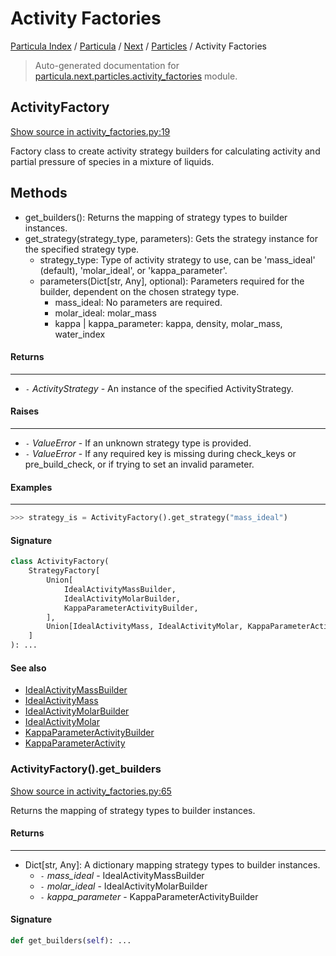 # Activity Factories

[Particula Index](../../../README.md#particula-index) / [Particula](../../index.md#particula) / [Next](../index.md#next) / [Particles](./index.md#particles) / Activity Factories

> Auto-generated documentation for [particula.next.particles.activity_factories](../../../../../particula/next/particles/activity_factories.py) module.

## ActivityFactory

[Show source in activity_factories.py:19](../../../../../particula/next/particles/activity_factories.py#L19)

Factory class to create activity strategy builders for calculating
activity and partial pressure of species in a mixture of liquids.

Methods
-------
- get_builders(): Returns the mapping of strategy types to builder
instances.
- get_strategy(strategy_type, parameters): Gets the strategy instance
for the specified strategy type.
    - strategy_type: Type of activity strategy to use, can be
    'mass_ideal' (default), 'molar_ideal', or 'kappa_parameter'.
    - parameters(Dict[str, Any], optional): Parameters required for the
    builder, dependent on the chosen strategy type.
        - mass_ideal: No parameters are required.
        - molar_ideal: molar_mass
        - kappa | kappa_parameter: kappa, density, molar_mass, water_index

#### Returns

--------
- `-` *ActivityStrategy* - An instance of the specified ActivityStrategy.

#### Raises

-------
- `-` *ValueError* - If an unknown strategy type is provided.
- `-` *ValueError* - If any required key is missing during check_keys or
    pre_build_check, or if trying to set an invalid parameter.

#### Examples

--------

```python
>>> strategy_is = ActivityFactory().get_strategy("mass_ideal")
```

#### Signature

```python
class ActivityFactory(
    StrategyFactory[
        Union[
            IdealActivityMassBuilder,
            IdealActivityMolarBuilder,
            KappaParameterActivityBuilder,
        ],
        Union[IdealActivityMass, IdealActivityMolar, KappaParameterActivity],
    ]
): ...
```

#### See also

- [IdealActivityMassBuilder](./activity_builders.md#idealactivitymassbuilder)
- [IdealActivityMass](./activity_strategies.md#idealactivitymass)
- [IdealActivityMolarBuilder](./activity_builders.md#idealactivitymolarbuilder)
- [IdealActivityMolar](./activity_strategies.md#idealactivitymolar)
- [KappaParameterActivityBuilder](./activity_builders.md#kappaparameteractivitybuilder)
- [KappaParameterActivity](./activity_strategies.md#kappaparameteractivity)

### ActivityFactory().get_builders

[Show source in activity_factories.py:65](../../../../../particula/next/particles/activity_factories.py#L65)

Returns the mapping of strategy types to builder instances.

#### Returns

-------
- Dict[str, Any]: A dictionary mapping strategy types to builder
    instances.
    - `-` *mass_ideal* - IdealActivityMassBuilder
    - `-` *molar_ideal* - IdealActivityMolarBuilder
    - `-` *kappa_parameter* - KappaParameterActivityBuilder

#### Signature

```python
def get_builders(self): ...
```
